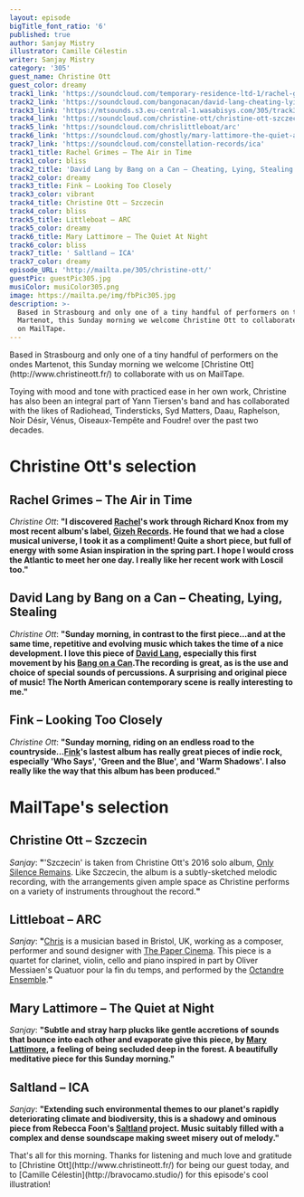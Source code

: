 ```yaml
---
layout: episode
bigTitle_font_ratio: '6'
published: true
author: Sanjay Mistry
illustrator: Camille Célestin
writer: Sanjay Mistry
category: '305'
guest_name: Christine Ott
guest_color: dreamy
track1_link: 'https://soundcloud.com/temporary-residence-ltd-1/rachel-grimes-the-air-in-time-1'
track2_link: 'https://soundcloud.com/bangonacan/david-lang-cheating-lying-stealing-1'
track3_link: 'https://mtsounds.s3.eu-central-1.wasabisys.com/305/track3.mp3'
track4_link: 'https://soundcloud.com/christine-ott/christine-ott-szczecin'
track5_link: 'https://soundcloud.com/chrislittleboat/arc'
track6_link: 'https://soundcloud.com/ghostly/mary-lattimore-the-quiet-at-night'
track7_link: 'https://soundcloud.com/constellation-records/ica'
track1_title: Rachel Grimes – The Air in Time
track1_color: bliss
track2_title: 'David Lang by Bang on a Can – Cheating, Lying, Stealing'
track2_color: dreamy
track3_title: Fink – Looking Too Closely
track3_color: vibrant
track4_title: Christine Ott – Szczecin
track4_color: bliss
track5_title: Littleboat – ARC
track5_color: dreamy
track6_title: Mary Lattimore – The Quiet At Night
track6_color: bliss
track7_title: ' Saltland – ICA'
track7_color: dreamy
episode_URL: 'http://mailta.pe/305/christine-ott/'
guestPic: guestPic305.jpg
musiColor: musiColor305.png
image: https://mailta.pe/img/fbPic305.jpg
description: >-
  Based in Strasbourg and only one of a tiny handful of performers on the ondes
  Martenot, this Sunday morning we welcome Christine Ott to collaborate with us
  on MailTape.
---
```

<p id="introduction">Based in Strasbourg and only one of a tiny handful of performers on the ondes Martenot, this Sunday morning we welcome [Christine Ott](http://www.christineott.fr/) to collaborate with us on MailTape.</p>
<p>Toying with mood and tone with practiced ease in her own work, Christine has also been an integral part of Yann Tiersen's band and has collaborated with the likes of Radiohead, Tindersticks, Syd Matters, Daau, Raphelson, Noir Désir, Vénus, Oiseaux-Tempête and Foudre! over the past two decades.</p>


# Christine Ott's selection


## Rachel Grimes – The Air in Time
_Christine Ott_: **"**I discovered [Rachel](http://rachelgrimespiano.com/)'s work through Richard Knox from my most recent album's label, [Gizeh Records](http://www.gizehrecords.com/). He found that we had a close musical universe, I took it as a compliment! Quite a short piece, but full of energy with some Asian inspiration in the spring part. I hope I would cross the Atlantic to meet her one day. I really like her recent work with Loscil too.**"**

## David Lang by Bang on a Can – Cheating, Lying, Stealing
_Christine Ott_: **"**Sunday morning, in contrast to the first piece...and at the same time, repetitive and evolving music which takes the time of a nice development. I love this piece of [David Lang](https://davidlangmusic.com/), especially this first movement by his [Bang on a Can](https://bangonacan.org/).The recording is great, as is the use and choice of special sounds of percussions. A surprising and original piece of music! The North American contemporary scene is really interesting to me.**"**

## Fink – Looking Too Closely
_Christine Ott_: **"**Sunday morning, riding on an endless road to the countryside...[Fink](https://www.finkworld.co.uk/)'s lastest album has really great pieces of indie rock, especially 'Who Says', 'Green and the Blue', and 'Warm Shadows'. I also really like the way that this album has been produced.**"**


# MailTape's selection

## Christine Ott – Szczecin
_Sanjay_: **"**'Szczecin' is taken from Christine Ott's 2016 solo album, [Only Silence Remains](http://www.gizehrecords.com/gzh66-christine-ott-only-silence-remains.html). Like Szczecin, the album is a subtly-sketched melodic recording, with the arrangements given ample space as Christine performs on a variety of instruments throughout the record.**"**

## Littleboat – ARC
_Sanjay_: **"**[Chris](http://chrislittleboat.tumblr.com/) is a musician based in Bristol, UK, working as a composer, performer and sound designer with [The Paper Cinema](http://www.thepapercinema.com/). This piece is a quartet for clarinet, violin, cello and piano inspired in part by Oliver Messiaen's Quatuor pour la fin du temps, and performed by the [Octandre Ensemble](https://www.octandre.com/).**"**

## Mary Lattimore – The Quiet at Night
_Sanjay_: **"**Subtle and stray harp plucks like gentle accretions of sounds that bounce into each other and evaporate give this piece, by [Mary Lattimore](http://marylattimoreharpist.tumblr.com/), a feeling of being secluded deep in the forest. A beautifully meditative piece for this Sunday morning.**"**

## Saltland – ICA
_Sanjay_: **"**Extending such environmental themes to our planet's rapidly deteriorating climate and biodiversity, this is a shadowy and ominous piece from Rebecca Foon's [Saltland](http://www.saltland.ca/) project. Music suitably filled with a complex and dense soundscape making sweet misery out of melody.**"**

<p id="outroduction">That's all for this morning. Thanks for listening and much love and gratitude to [Christine Ott](http://www.christineott.fr/) for being our guest today, and to [Camille Célestin](http://bravocamo.studio/) for this episode's cool illustration!</p>
